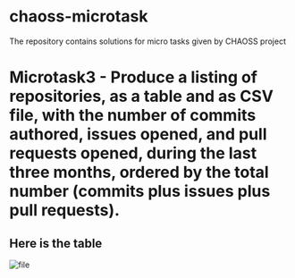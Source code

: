 # chaoss-microtask
The repository contains solutions for micro tasks  given by CHAOSS project
# Microtask3 - Produce a listing of repositories, as a table and as CSV file, with the number of commits authored, issues opened, and pull requests opened, during the last three months, ordered by the total number (commits plus issues plus pull requests).

## Here is the table
![file](https://user-images.githubusercontent.com/31731827/37540069-bd40c904-297b-11e8-9ebf-76b443133d4d.png)

